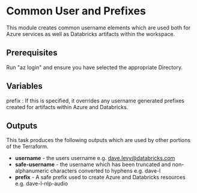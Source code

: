 # Common User and Prefixes

This module creates common username elements which are used both for Azure services
as well as Databricks artifacts within the workspace.

## Prerequisites
Run "az login" and ensure you have selected the appropriate Directory.

## Variables

prefix
: If this is specified, it overrides any username generated prefixes created 
for artifacts within Azure and Databricks.

## Outputs
This task produces the following outputs which are used by other portions of the
Terraform.

* **username** - the users username e.g. dave.levy@databricks.com
* **safe-username** - the username which has been truncated and non-alphanumeric characters converted to hyphens e.g. dave-l
* **prefix** - A safe prefix used to create Azure and Databricks resources e.g. dave-l-nlp-audio




